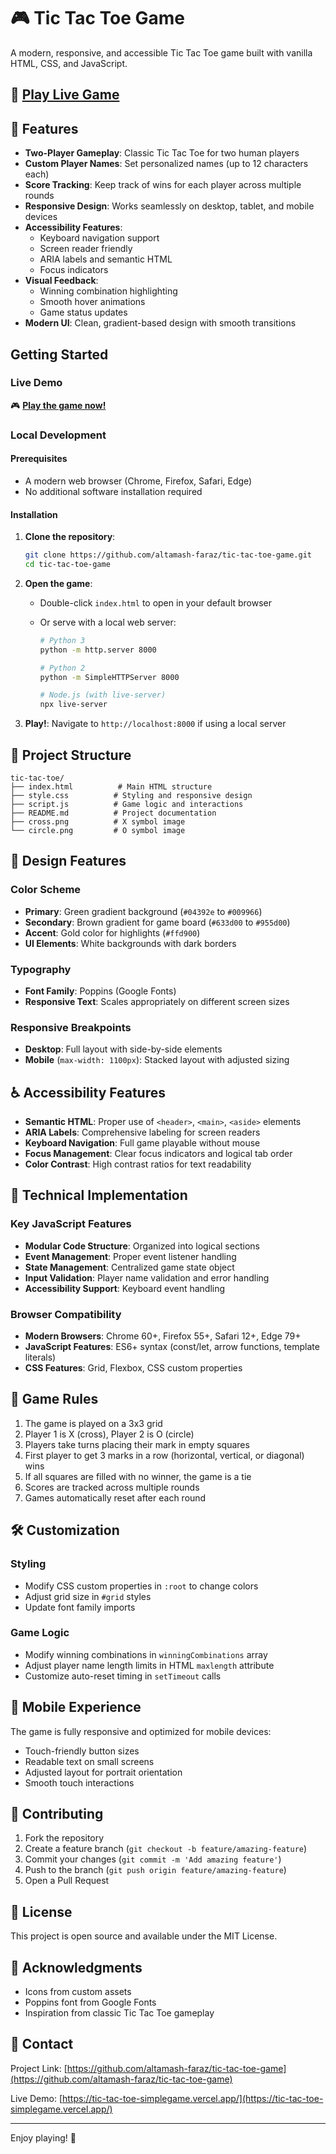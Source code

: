 # 🎮 Tic Tac Toe Game

A modern, responsive, and accessible Tic Tac Toe game built with vanilla HTML, CSS, and JavaScript.

## 🚀 [Play Live Game](https://tic-tac-toe-simplegame.vercel.app/)

## 🌟 Features

- **Two-Player Gameplay**: Classic Tic Tac Toe for two human players
- **Custom Player Names**: Set personalized names (up to 12 characters each)
- **Score Tracking**: Keep track of wins for each player across multiple rounds
- **Responsive Design**: Works seamlessly on desktop, tablet, and mobile devices
- **Accessibility Features**:
  - Keyboard navigation support
  - Screen reader friendly
  - ARIA labels and semantic HTML
  - Focus indicators
- **Visual Feedback**:
  - Winning combination highlighting
  - Smooth hover animations
  - Game status updates
- **Modern UI**: Clean, gradient-based design with smooth transitions

## Getting Started

### Live Demo

🎮 **[Play the game now!](https://tic-tac-toe-simplegame.vercel.app/)**

### Local Development

#### Prerequisites

- A modern web browser (Chrome, Firefox, Safari, Edge)
- No additional software installation required

#### Installation

1. **Clone the repository**:

   ```bash
   git clone https://github.com/altamash-faraz/tic-tac-toe-game.git
   cd tic-tac-toe-game
   ```

2. **Open the game**:
   - Double-click `index.html` to open in your default browser
   - Or serve with a local web server:

     ```bash
     # Python 3
     python -m http.server 8000
     
     # Python 2
     python -m SimpleHTTPServer 8000
     
     # Node.js (with live-server)
     npx live-server
     ```

3. **Play!**: Navigate to `http://localhost:8000` if using a local server

## 📁 Project Structure

```text
tic-tac-toe/
├── index.html          # Main HTML structure
├── style.css          # Styling and responsive design
├── script.js          # Game logic and interactions
├── README.md          # Project documentation
├── cross.png          # X symbol image
└── circle.png         # O symbol image
```

## 🎨 Design Features

### Color Scheme

- **Primary**: Green gradient background (`#04392e` to `#009966`)
- **Secondary**: Brown gradient for game board (`#633d00` to `#955d00`)
- **Accent**: Gold color for highlights (`#ffd900`)
- **UI Elements**: White backgrounds with dark borders

### Typography

- **Font Family**: Poppins (Google Fonts)
- **Responsive Text**: Scales appropriately on different screen sizes

### Responsive Breakpoints

- **Desktop**: Full layout with side-by-side elements
- **Mobile** (`max-width: 1100px`): Stacked layout with adjusted sizing

## ♿ Accessibility Features

- **Semantic HTML**: Proper use of `<header>`, `<main>`, `<aside>` elements
- **ARIA Labels**: Comprehensive labeling for screen readers
- **Keyboard Navigation**: Full game playable without mouse
- **Focus Management**: Clear focus indicators and logical tab order
- **Color Contrast**: High contrast ratios for text readability

## 🔧 Technical Implementation

### Key JavaScript Features

- **Modular Code Structure**: Organized into logical sections
- **Event Management**: Proper event listener handling
- **State Management**: Centralized game state object
- **Input Validation**: Player name validation and error handling
- **Accessibility Support**: Keyboard event handling

### Browser Compatibility

- **Modern Browsers**: Chrome 60+, Firefox 55+, Safari 12+, Edge 79+
- **JavaScript Features**: ES6+ syntax (const/let, arrow functions, template literals)
- **CSS Features**: Grid, Flexbox, CSS custom properties

## 🔄 Game Rules

1. The game is played on a 3x3 grid
2. Player 1 is X (cross), Player 2 is O (circle)
3. Players take turns placing their mark in empty squares
4. First player to get 3 marks in a row (horizontal, vertical, or diagonal) wins
5. If all squares are filled with no winner, the game is a tie
6. Scores are tracked across multiple rounds
7. Games automatically reset after each round

## 🛠️ Customization

### Styling

- Modify CSS custom properties in `:root` to change colors
- Adjust grid size in `#grid` styles
- Update font family imports

### Game Logic

- Modify winning combinations in `winningCombinations` array
- Adjust player name length limits in HTML `maxlength` attribute
- Customize auto-reset timing in `setTimeout` calls

## 📱 Mobile Experience

The game is fully responsive and optimized for mobile devices:

- Touch-friendly button sizes
- Readable text on small screens
- Adjusted layout for portrait orientation
- Smooth touch interactions

## 🤝 Contributing

1. Fork the repository
2. Create a feature branch (`git checkout -b feature/amazing-feature`)
3. Commit your changes (`git commit -m 'Add amazing feature'`)
4. Push to the branch (`git push origin feature/amazing-feature`)
5. Open a Pull Request

## 📄 License

This project is open source and available under the MIT License.

## 🙏 Acknowledgments

- Icons from custom assets
- Poppins font from Google Fonts
- Inspiration from classic Tic Tac Toe gameplay

## 📧 Contact

Project Link: [https://github.com/altamash-faraz/tic-tac-toe-game](https://github.com/altamash-faraz/tic-tac-toe-game)

Live Demo: [https://tic-tac-toe-simplegame.vercel.app/](https://tic-tac-toe-simplegame.vercel.app/)

---

Enjoy playing! 🎉
